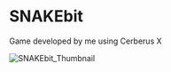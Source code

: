 # SNAKEbit
Game developed by me using Cerberus X

![SNAKEbit_Thumbnail](https://user-images.githubusercontent.com/99989085/154798206-704ef5a1-5d11-46bb-ac3f-f492e888ca05.png)
